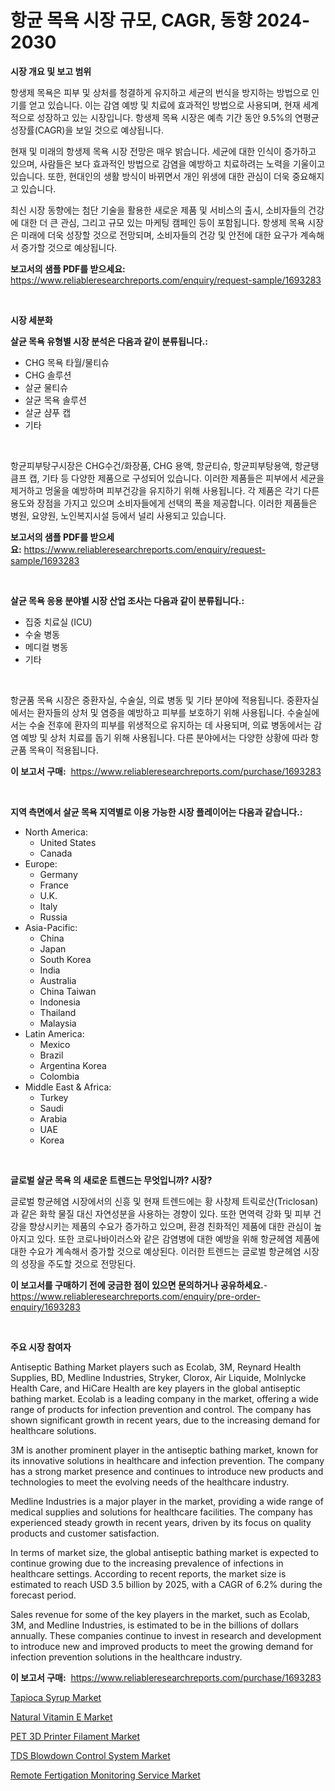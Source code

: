 <p><h1>항균 목욕 시장 규모, CAGR, 동향 2024-2030</h1></p><p><strong>시장 개요 및 보고 범위</strong></p>
<p><p>항생제 목욕은 피부 및 상처를 청결하게 유지하고 세균의 번식을 방지하는 방법으로 인기를 얻고 있습니다. 이는 감염 예방 및 치료에 효과적인 방법으로 사용되며, 현재 세계적으로 성장하고 있는 시장입니다. 항생제 목욕 시장은 예측 기간 동안 9.5%의 연평균 성장률(CAGR)을 보일 것으로 예상됩니다.</p><p>현재 및 미래의 항생제 목욕 시장 전망은 매우 밝습니다. 세균에 대한 인식이 증가하고 있으며, 사람들은 보다 효과적인 방법으로 감염을 예방하고 치료하려는 노력을 기울이고 있습니다. 또한, 현대인의 생활 방식이 바뀌면서 개인 위생에 대한 관심이 더욱 중요해지고 있습니다.</p><p>최신 시장 동향에는 첨단 기술을 활용한 새로운 제품 및 서비스의 출시, 소비자들의 건강에 대한 더 큰 관심, 그리고 규모 있는 마케팅 캠페인 등이 포함됩니다. 항생제 목욕 시장은 미래에 더욱 성장할 것으로 전망되며, 소비자들의 건강 및 안전에 대한 요구가 계속해서 증가할 것으로 예상됩니다.</p></p>
<p><strong>보고서의 샘플 PDF를 받으세요:</strong> <a href="https://www.reliableresearchreports.com/enquiry/request-sample/1693283">https://www.reliableresearchreports.com/enquiry/request-sample/1693283</a></p>
<p>&nbsp;</p>
<p><strong>시장 세분화</strong></p>
<p><strong>살균 목욕 유형별 시장 분석은 다음과 같이 분류됩니다.:</strong></p>
<p><ul><li>CHG 목욕 타월/물티슈</li><li>CHG 솔루션</li><li>살균 물티슈</li><li>살균 목욕 솔루션</li><li>살균 샴푸 캡</li><li>기타</li></ul></p>
<p>&nbsp;</p>
<p><p>항균피부탕구시장은 CHG수건/화장품, CHG 용액, 항균티슈, 항균피부탕용액, 항균탱큼프 캡, 기타 등 다양한 제품으로 구성되어 있습니다. 이러한 제품들은 피부에서 세균을 제거하고 멍울을 예방하며 피부건강을 유지하기 위해 사용됩니다. 각 제품은 각기 다른 용도와 장점을 가지고 있으며 소비자들에게 선택의 폭을 제공합니다. 이러한 제품들은 병원, 요양원, 노인복지시설 등에서 널리 사용되고 있습니다.</p></p>
<p><strong>보고서의 샘플 PDF를 받으세요:</strong>&nbsp;<a href="https://www.reliableresearchreports.com/enquiry/request-sample/1693283">https://www.reliableresearchreports.com/enquiry/request-sample/1693283</a></p>
<p>&nbsp;</p>
<p><strong> 살균 목욕 응용 분야별 시장 산업 조사는 다음과 같이 분류됩니다.:</strong></p>
<p><ul><li>집중 치료실 (ICU)</li><li>수술 병동</li><li>메디컬 병동</li><li>기타</li></ul></p>
<p>&nbsp;</p>
<p><p>항균품 목욕 시장은 중환자실, 수술실, 의료 병동 및 기타 분야에 적용됩니다. 중환자실에서는 환자들의 상처 및 염증을 예방하고 피부를 보호하기 위해 사용됩니다. 수술실에서는 수술 전후에 환자의 피부를 위생적으로 유지하는 데 사용되며, 의료 병동에서는 감염 예방 및 상처 치료를 돕기 위해 사용됩니다. 다른 분야에서는 다양한 상황에 따라 항균품 목욕이 적용됩니다.</p></p>
<p><strong>이 보고서 구매:</strong>&nbsp; <a href="https://www.reliableresearchreports.com/purchase/1693283">https://www.reliableresearchreports.com/purchase/1693283</a></p>
<p>&nbsp;</p>
<p><strong>지역 측면에서 살균 목욕 지역별로 이용 가능한 시장 플레이어는 다음과 같습니다.:</strong></p>
<p><ul>
    <li>
        North America:
        <ul>
            <li>United States</li>
            <li>Canada</li>
        </ul>
    </li>
    <li>
        Europe:
        <ul>
            <li>Germany</li>
            <li>France</li>
            <li>U.K.</li>
            <li>Italy</li>
            <li>Russia</li>
        </ul>
    </li>
    <li>
        Asia-Pacific:
        <ul>
            <li>China</li>
            <li>Japan</li>
            <li>South Korea</li>
            <li>India</li>
            <li>Australia</li>
            <li>China Taiwan</li>
            <li>Indonesia</li>
            <li>Thailand</li>
            <li>Malaysia</li>
        </ul>
    </li>
    <li>
        Latin America:
        <ul>
            <li>Mexico</li>
            <li>Brazil</li>
            <li>Argentina Korea</li>
            <li>Colombia</li>
        </ul>
    </li>
    <li>
        Middle East & Africa:
        <ul>
            <li>Turkey</li>
            <li>Saudi</li>
            <li>Arabia</li>
            <li>UAE</li>
            <li>Korea</li>
        </ul>
    </li>
    </ul></p>
<p>&nbsp;</p>
<p><strong>글로벌 살균 목욕 의 새로운 트렌드는 무엇입니까? 시장?</strong></p>
<p><p>글로벌 항균헤염 시장에서의 신흥 및 현재 트렌드에는 황 사창제 트릭로산(Triclosan)과 같은 화학 물질 대신 자연성분을 사용하는 경향이 있다. 또한 면역력 강화 및 피부 건강을 향상시키는 제품의 수요가 증가하고 있으며, 환경 친화적인 제품에 대한 관심이 높아지고 있다. 또한 코로나바이러스와 같은 감염병에 대한 예방을 위해 항균헤염 제품에 대한 수요가 계속해서 증가할 것으로 예상된다. 이러한 트렌드는 글로벌 항균헤염 시장의 성장을 주도할 것으로 전망된다.</p></p>
<p><strong>이 보고서를 구매하기 전에 궁금한 점이 있으면 문의하거나 공유하세요.</strong>- <a href="https://www.reliableresearchreports.com/enquiry/pre-order-enquiry/1693283">https://www.reliableresearchreports.com/enquiry/pre-order-enquiry/1693283</a></p>
<p>&nbsp;</p>
<p><strong>주요 시장 참여자</strong></p>
<p><p>Antiseptic Bathing Market players such as Ecolab, 3M, Reynard Health Supplies, BD, Medline Industries, Stryker, Clorox, Air Liquide, Molnlycke Health Care, and HiCare Health are key players in the global antiseptic bathing market. Ecolab is a leading company in the market, offering a wide range of products for infection prevention and control. The company has shown significant growth in recent years, due to the increasing demand for healthcare solutions.</p><p>3M is another prominent player in the antiseptic bathing market, known for its innovative solutions in healthcare and infection prevention. The company has a strong market presence and continues to introduce new products and technologies to meet the evolving needs of the healthcare industry.</p><p>Medline Industries is a major player in the market, providing a wide range of medical supplies and solutions for healthcare facilities. The company has experienced steady growth in recent years, driven by its focus on quality products and customer satisfaction.</p><p>In terms of market size, the global antiseptic bathing market is expected to continue growing due to the increasing prevalence of infections in healthcare settings. According to recent reports, the market size is estimated to reach USD 3.5 billion by 2025, with a CAGR of 6.2% during the forecast period.</p><p>Sales revenue for some of the key players in the market, such as Ecolab, 3M, and Medline Industries, is estimated to be in the billions of dollars annually. These companies continue to invest in research and development to introduce new and improved products to meet the growing demand for infection prevention solutions in the healthcare industry.</p></p>
<p><strong>이 보고서 구매:</strong>&nbsp;&nbsp;<a href="https://www.reliableresearchreports.com/purchase/1693283">https://www.reliableresearchreports.com/purchase/1693283</a></p>
<p><p><a href="https://view.publitas.com/reportprime-1/tapioca-syrup-market-furnish-information-about-market-size-market-share-market-dynamics-and-projections-spanning-from-2024-to-2031/">Tapioca Syrup Market</a></p><p><a href="https://view.publitas.com/reportprime-1/natural-vitamin-e-market-size-focuses-on-market-dynamics-in-depth-analysis-and-future-projections-of-its-market-forecasted-for-period-from-2024-to-2031/">Natural Vitamin E Market</a></p><p><a href="https://github.com/yoshih12/Market-Research-Report-List-2/blob/main/pet-3d-printer-filament-market.md">PET 3D Printer Filament Market</a></p><p><a href="https://issuu.com/reportprime-2/docs/tds-blowdown-control-system-market-size-2030.pptx">TDS Blowdown Control System Market</a></p><p><a href="https://automatic-knee-4c7.notion.site/Remote-Fertigation-Monitoring-Service-Market-Furnish-Information-about-Market-Size-Market-Share-Ma-0d4ff0607c3d4aa0b9635499f65e5aa9">Remote Fertigation Monitoring Service Market</a></p></p>
